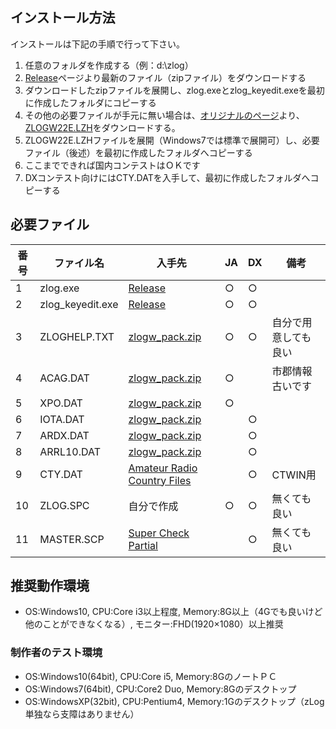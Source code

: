 ## インストール方法
インストールは下記の手順で行って下さい。
1. 任意のフォルダを作成する（例：d:\zlog）
1. [Release](https://github.com/jr8ppg/zLog/releases)ページより最新のファイル（zipファイル）をダウンロードする
1. ダウンロードしたzipファイルを展開し、zlog.exeとzlog_keyedit.exeを最初に作成したフォルダにコピーする
1. その他の必要ファイルが手元に無い場合は、[オリジナルのページ](http://www.zlog.org/zlog/zlogwin.html)より、[ZLOGW22E.LZH](http://www.zlog.org/zlog/ZLOGW22E.LZH)をダウンロードする。
1. ZLOGW22E.LZHファイルを展開（Windows7では標準で展開可）し、必要ファイル（後述）を最初に作成したフォルダへコピーする
1. ここまでできれば国内コンテストはＯＫです
1. DXコンテスト向けにはCTY.DATを入手して、最初に作成したフォルダへコピーする

## 必要ファイル
|番号|ファイル名|入手先|JA|DX|備考|
| --- | --- | --- | --- | --- | --- |
|1|zlog.exe|[Release](https://github.com/jr8ppg/zLog/releases)|○|○||
|2|zlog_keyedit.exe|[Release](https://github.com/jr8ppg/zLog/releases)|○|○||
|3|ZLOGHELP.TXT|[zlogw_pack.zip](http://www.zlog.org/zlogw_pack.zip)|○|○|自分で用意しても良い|
|4|ACAG.DAT|[zlogw_pack.zip](http://www.zlog.org/zlogw_pack.zip)|○||市郡情報古いです|
|5|XPO.DAT|[zlogw_pack.zip](http://www.zlog.org/zlogw_pack.zip)|○|||
|6|IOTA.DAT|[zlogw_pack.zip](http://www.zlog.org/zlogw_pack.zip)||○||
|7|ARDX.DAT|[zlogw_pack.zip](http://http://www.zlog.org/zlogw_pack.zip)||○||
|8|ARRL10.DAT|[zlogw_pack.zip](http://www.zlog.org/zlogw_pack.zip)||○||
|9|CTY.DAT|[Amateur Radio Country Files](https://www.country-files.com/contest/ct/)||○|CTWIN用|
|10|ZLOG.SPC|自分で作成|○|○|無くても良い|
|11|MASTER.SCP|[Super Check Partial](http://www.supercheckpartial.com/)||○|無くても良い|

## 推奨動作環境
* OS:Windows10, CPU:Core i3以上程度, Memory:8G以上（4Gでも良いけど他のことができなくなる）, モニター:FHD(1920×1080）以上推奨

### 制作者のテスト環境
* OS:Windows10(64bit), CPU:Core i5, Memory:8GのノートＰＣ
* OS:Windows7(64bit), CPU:Core2 Duo, Memory:8Gのデスクトップ
* OS:WindowsXP(32bit), CPU:Pentium4, Memory:1Gのデスクトップ（zLog単独なら支障はありません）
